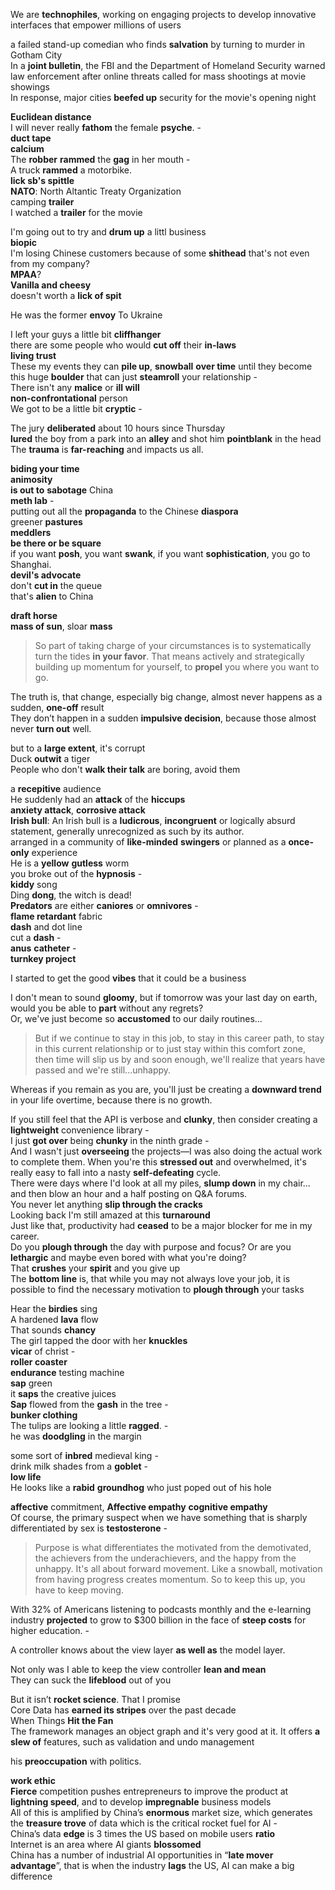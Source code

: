
We are **technophiles**, working on engaging projects to develop innovative interfaces that empower millions of users  

a failed stand-up comedian who finds **salvation** by turning to murder in Gotham City  
In a **joint bulletin**, the FBI and the Department of Homeland Security warned law enforcement after online threats called for mass shootings at movie showings  
In response, major cities **beefed up** security for the movie's opening night  

**Euclidean distance**  
I will never really **fathom** the female **psyche**. -  
**duct tape**  
**calcium**  
The **robber** **rammed** the **gag** in her mouth -  
A truck **rammed** a motorbike.  
**lick sb's spittle**  
**NATO**: North Altantic Treaty Organization  
camping **trailer**  
I watched a **trailer** for the movie  


I'm going out to try and **drum up** a littl business  
**biopic**  
I'm losing Chinese customers because of some **shithead** that's not even from my company?  
**MPAA**?  
**Vanilla and cheesy**  
doesn't worth a **lick of spit**  

He was the former **envoy** To Ukraine   

I left your guys a little bit **cliffhanger**  
there are some people who would **cut off** their **in-laws**  
**living trust**  
These my events they can **pile up**, **snowball** **over time** until they become this huge **boulder** that can just **steamroll** your relationship -  
There isn't any **malice** or **ill will**  
**non-confrontational** person  
We got to be a little bit **cryptic** -  

The jury **deliberated** about 10 hours since Thursday  
**lured** the boy from a park into an **alley** and shot him **pointblank** in the head  
The **trauma** is **far-reaching** and impacts us all.   

**biding your time**  
**animosity**  
**is out to** **sabotage** China  
**meth lab** -  
putting out all the **propaganda** to the Chinese **diaspora**  
greener **pastures**  
**meddlers**  
**be there or be square**  
if you want **posh**, you want **swank**, if you want **sophistication**, you go to Shanghai.   
**devil's advocate**  
don't **cut in** the queue  
that's **alien** to China  

**draft horse**  
**mass of sun**, sloar **mass**   

> So part of taking charge of your circumstances is to systematically turn the tides **in your favor**.
> That means actively and strategically building up momentum for yourself, to **propel** you where you want to go.  

The truth is, that change, especially big change, almost never happens as a sudden, **one-off** result  
They don’t happen in a sudden **impulsive decision**, because those almost never **turn out** well.  

but to a **large extent**, it's corrupt  
Duck **outwit** a tiger  
People who don't **walk their talk** are boring, avoid them   

a **recepitive** audience  
He suddenly had an **attack** of the **hiccups**  
**anxiety attack**, **corrosive attack**   
**Irish bull**: An Irish bull is a **ludicrous**, **incongruent** or logically absurd statement, generally unrecognized as such by its author.  
arranged in a community of **like-minded** **swingers** or planned as a **once-only** experience  
He is a **yellow** **gutless** worm  
you broke out of the **hypnosis** -  
**kiddy** song  
Ding **dong**, the witch is dead!  
**Predators** are either **caniores** or **omnivores** -  
**flame retardant** fabric  
**dash** and dot line  
cut a **dash** -  
**anus** **catheter** -  
**turnkey project**  

 I started to get the good **vibes** that it could be a business  

I don't mean to sound **gloomy**, but if tomorrow was your last day on earth, would you be able to **part** without any regrets?  
Or, we've just become so **accustomed** to our daily routines...
  
> But if we continue to stay in this job, to stay in this career path, to stay in this current relationship or to just stay within this comfort zone, then time will slip us by and soon enough, we'll realize that years have passed and we're still...unhappy.
 
Whereas if you remain as you are, you'll just be creating a **downward trend** in your life overtime, because there is no growth.  

If you still feel that the API is verbose and **clunky**, then consider creating a **lightweight** convenience library -  
I just **got over** being **chunky** in the ninth grade -  
And I wasn't just **overseeing** the projects—I was also doing the actual work to complete them.
When you're this **stressed out** and overwhelmed, it's really easy to fall into a nasty **self-defeating** cycle.  
There were days where I'd look at all my piles, **slump down** in my chair... and then blow an hour and a half posting on Q&A forums.  
You never let anything **slip through the cracks**  
Looking back I'm still amazed at this **turnaround**  
Just like that, productivity had **ceased** to be a major blocker for me in my career.  
Do you **plough through** the day with purpose and focus? Or are you **lethargic** and maybe even bored with what you're doing?  
That **crushes** your **spirit** and you give up  
The **bottom line** is, that while you may not always love your job, it is possible to find the necessary motivation to **plough through** your tasks  

Hear the **birdies** sing  
A hardened **lava** flow  
That sounds **chancy**  
The girl tapped the door with her **knuckles**  
**vicar** of christ -  
**roller coaster**  
**endurance** testing machine  
**sap** green  
it **saps** the creative juices  
**Sap** flowed from the **gash** in the tree -  
**bunker clothing**  
The tulips are looking a little **ragged**. -  
he was **doodgling** in the margin 

some sort of **inbred** medieval king -  
drink milk shades from a **goblet** -  
**low life**  
He looks like a **rabid** **groundhog** who just poped out of his hole 

**affective** commitment, **Affective empathy**
**cognitive empathy**  
Of course, the primary suspect when we have something that is sharply differentiated by sex is **testosterone** -  

> Purpose is what differentiates the motivated from the demotivated, the achievers from the underachievers, and the happy from the unhappy.
> It's all about forward movement. Like a snowball, motivation from having progress creates momentum. So to keep this up, you have to keep moving.  

With 32% of Americans listening to podcasts monthly and the e-learning industry **projected** to grow to $300 billion in the face of **steep costs** for higher education. -  

A controller knows about the view layer **as well as** the model layer.  

Not only was I able to keep the view controller **lean and mean**  
They can suck the **lifeblood** out of you  

But it isn’t **rocket science**. That I promise  
Core Data has **earned its stripes** over the past decade  
When Things **Hit the Fan**  
The framework manages an object graph and it's very good at it. It offers **a slew of** features, such as validation and undo management  

his **preoccupation** with politics.

**work ethic**  
**Fierce** competition pushes entrepreneurs to improve the product at **lightning speed**, and to develop **impregnable** business models  
All of this is amplified by China’s **enormous** market size, which generates the **treasure trove** of data which is the critical rocket fuel for AI -  
China’s data **edge** is 3 times the US based on mobile users **ratio**  
Internet is an area where AI giants **blossomed**  
China has a number of industrial AI opportunities in “**late mover advantage**”, that is when the industry **lags** the US, AI can make a big difference  




